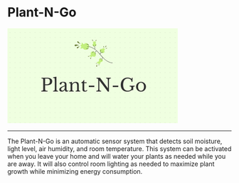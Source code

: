 # Plant-N-Go

<img width="383" alt="Plant-N-Go Logo" src="images/logo.png">
 
<hr>
The Plant-N-Go is an automatic sensor system that detects soil moisture, light level, air humidity, and room temperature. This system can be activated when you leave your home and will water your plants as needed while you are away. It will also control room lighting as needed to maximize  plant growth while minimizing energy consumption.
